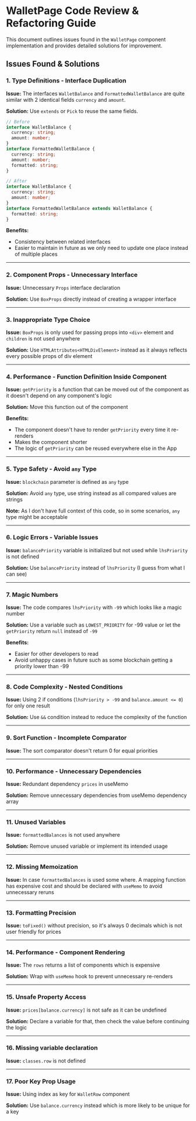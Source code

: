 # WalletPage Code Review & Refactoring Guide

This document outlines issues found in the `WalletPage` component implementation and provides detailed solutions for improvement.

## Issues Found & Solutions

### 1. **Type Definitions - Interface Duplication**

**Issue:** The interfaces `WalletBalance` and `FormattedWalletBalance` are quite similar with 2 identical fields `currency` and `amount`.

**Solution:** Use `extends` or `Pick` to reuse the same fields.

```typescript
// Before
interface WalletBalance {
  currency: string;
  amount: number;
}
interface FormattedWalletBalance {
  currency: string;
  amount: number;
  formatted: string;
}

// After
interface WalletBalance {
  currency: string;
  amount: number;
}
interface FormattedWalletBalance extends WalletBalance {
  formatted: string;
}
```

**Benefits:**

- Consistency between related interfaces
- Easier to maintain in future as we only need to update one place instead of multiple places

---

### 2. **Component Props - Unnecessary Interface**

**Issue:** Unnecessary `Props` interface declaration

**Solution:** Use `BoxProps` directly instead of creating a wrapper interface

---

### 3. **Inappropriate Type Choice**

**Issue:** `BoxProps` is only used for passing props into `<div>` element and `children` is not used anywhere

**Solution:** Use `HTMLAttributes<HTMLDivElement>` instead as it always reflects every possible props of div element

---

### 4. **Performance - Function Definition Inside Component**

**Issue:** `getPriority` is a function that can be moved out of the component as it doesn't depend on any component's logic

**Solution:** Move this function out of the component

**Benefits:**

- The component doesn't have to render `getPriority` every time it re-renders
- Makes the component shorter
- The logic of `getPriority` can be reused everywhere else in the App

---

### 5. **Type Safety - Avoid `any` Type**

**Issue:** `blockchain` parameter is defined as `any` type

**Solution:** Avoid `any` type, use string instead as all compared values are strings

**Note:** As I don't have full context of this code, so in some scenarios, `any` type might be acceptable

---

### 6. **Logic Errors - Variable Issues**

**Issue:** `balancePriority` variable is initialized but not used while `lhsPriority` is not defined

**Solution:** Use `balancePriority` instead of `lhsPriority` (I guess from what I can see)

---

### 7. **Magic Numbers**

**Issue:** The code compares `lhsPriority` with `-99` which looks like a magic number

**Solution:** Use a variable such as `LOWEST_PRIORITY` for -99 value or let the `getPriority` return `null` instead of `-99`

**Benefits:**

- Easier for other developers to read
- Avoid unhappy cases in future such as some blockchain getting a priority lower than -99

---

### 8. **Code Complexity - Nested Conditions**

**Issue:** Using 2 if conditions (`lhsPriority > -99` and `balance.amount <= 0`) for only one result

**Solution:** Use `&&` condition instead to reduce the complexity of the function

---

### 9. **Sort Function - Incomplete Comparator**

**Issue:** The sort comparator doesn't return 0 for equal priorities

---

### 10. **Performance - Unnecessary Dependencies**

**Issue:** Redundant dependency `prices` in useMemo

**Solution:** Remove unnecessary dependencies from useMemo dependency array

---

### 11. **Unused Variables**

**Issue:** `formattedBalances` is not used anywhere

**Solution:** Remove unused variable or implement its intended usage

---

### 12. **Missing Memoization**

**Issue:** In case `formattedBalances` is used some where. A mapping function has expensive cost and should be declared with `useMemo` to avoid unnecessary reruns

---

### 13. **Formatting Precision**

**Issue:** `toFixed()` without precision, so it's always 0 decimals which is not user friendly for prices

---

### 14. **Performance - Component Rendering**

**Issue:** The `rows` returns a list of components which is expensive

**Solution:** Wrap with `useMemo` hook to prevent unnecessary re-renders

---

### 15. **Unsafe Property Access**

**Issue:** `prices[balance.currency]` is not safe as it can be undefined

**Solution:** Declare a variable for that, then check the value before continuing the logic

---

### 16. **Missing variable declaration**

**Issue:** `classes.row` is not defined

---

### 17. **Poor Key Prop Usage**

**Issue:** Using index as key for `WalletRow` component

**Solution:** Use `balance.currency` instead which is more likely to be unique for a key
